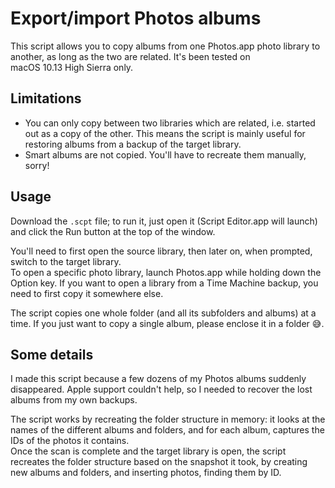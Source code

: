 # Export/import Photos albums

This script allows you to copy albums from one Photos.app photo library to another, as long as the two are related. It's been tested on macOS 10.13 High Sierra only.

## Limitations

- You can only copy between two libraries which are related, i.e. started out as a copy of the other. This means the script is mainly useful for restoring albums from a backup of the target library.
- Smart albums are not copied. You'll have to recreate them manually, sorry!

## Usage

Download the `.scpt` file; to run it, just open it (Script Editor.app will launch) and click the Run button at the top of the window.

You'll need to first open the source library, then later on, when prompted, switch to the target library.  
To open a specific photo library, launch Photos.app while holding down the Option key. If you want to open a library from a Time Machine backup, you need to first copy it somewhere else.

The script copies one whole folder (and all its subfolders and albums) at a time. If you just want to copy a single album, please enclose it in a folder 😅.

## Some details

I made this script because a few dozens of my Photos albums suddenly disappeared. Apple support couldn't help, so I needed to recover the lost albums from my own backups.

The script works by recreating the folder structure in memory: it looks at the names of the different albums and folders, and for each album, captures the IDs of the photos it contains.  
Once the scan is complete and the target library is open, the script recreates the folder structure based on the snapshot it took, by creating new albums and folders, and inserting photos, finding them by ID.
